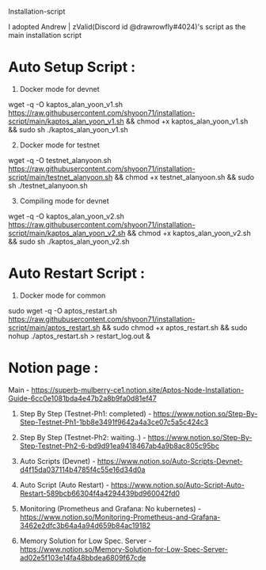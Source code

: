 Installation-script

  I adopted Andrew | zValid(Discord id @drawrowfly#4024)'s script as the main installation script

# Auto Setup Script :

  1. Docker mode for devnet
  
  wget -q -O kaptos_alan_yoon_v1.sh https://raw.githubusercontent.com/shyoon71/installation-script/main/kaptos_alan_yoon_v1.sh && chmod +x kaptos_alan_yoon_v1.sh && sudo sh ./kaptos_alan_yoon_v1.sh

  2. Docker mode for testnet
  
  wget -q -O testnet_alanyoon.sh https://raw.githubusercontent.com/shyoon71/installation-script/main/testnet_alanyoon.sh && chmod +x testnet_alanyoon.sh && sudo sh ./testnet_alanyoon.sh

  3. Compiling mode for devnet
  
  wget -q -O kaptos_alan_yoon_v2.sh https://raw.githubusercontent.com/shyoon71/installation-script/main/kaptos_alan_yoon_v2.sh && chmod +x kaptos_alan_yoon_v2.sh && sudo sh ./kaptos_alan_yoon_v2.sh

# Auto Restart Script :

  1. Docker mode for common
  
  sudo wget -q -O aptos_restart.sh https://raw.githubusercontent.com/shyoon71/installation-script/main/aptos_restart.sh && sudo chmod +x aptos_restart.sh && sudo nohup ./aptos_restart.sh > restart_log.out &

# Notion page :

 Main - https://superb-mulberry-ce1.notion.site/Aptos-Node-Installation-Guide-6cc0e1081bda4e47b2a8b9fa0d81ef47

  1. Step By Step (Testnet-Ph1: completed) - https://www.notion.so/Step-By-Step-Testnet-Ph1-1bb8e3491f9642a4a3ce07c5a5c424c3

  2. Step By Step (Testnet-Ph2: waiting..) - https://www.notion.so/Step-By-Step-Testnet-Ph2-6-bd9d91ea9418467ab4a9b8ac805c95bc

  3. Auto Scripts (Devnet) - https://www.notion.so/Auto-Scripts-Devnet-d4f15da037114b4785f4c55e16d34d0a

  4. Auto Script (Auto Restart) - https://www.notion.so/Auto-Script-Auto-Restart-589bcb66304f4a4294439bd960042fd0

  5. Monitoring (Prometheus and Grafana: No kubernetes) - https://www.notion.so/Monitoring-Prometheus-and-Grafana-3462e2dfc3b64a4a94d659b84ac19182

  6. Memory Solution for Low Spec. Server - https://www.notion.so/Memory-Solution-for-Low-Spec-Server-ad02e5f103e14fa48bbdea6809f67cde
